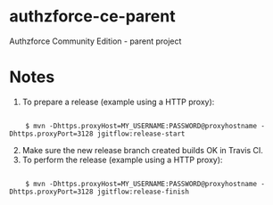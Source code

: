 # authzforce-ce-parent
Authzforce Community Edition - parent project

# Notes
1. To prepare a release (example using a HTTP proxy):
<pre><code>
    $ mvn -Dhttps.proxyHost=MY_USERNAME:PASSWORD@proxyhostname -Dhttps.proxyPort=3128 jgitflow:release-start
</code></pre>
2. Make sure the new release branch created builds OK in Travis CI.
3. To perform the release (example using a HTTP proxy):
<pre><code>
    $ mvn -Dhttps.proxyHost=MY_USERNAME:PASSWORD@proxyhostname -Dhttps.proxyPort=3128 jgitflow:release-finish
</code></pre>
